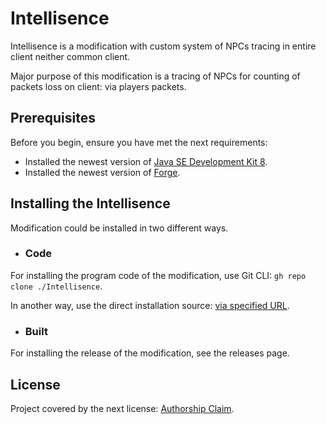 # Intellisence

Intellisence is a modification with custom system of NPCs tracing in entire client neither common client.

Major purpose of this modification is a tracing of NPCs for counting of packets loss on client: via players packets.

## Prerequisites

Before you begin, ensure you have met the next requirements:

- Installed the newest version of [Java SE Development Kit 8](https://www.oracle.com/java/).
- Installed the newest version of [Forge](https://files.minecraftforge.net/).

## Installing the Intellisence

Modification could be installed in two different ways.

- ### Code

For installing the program code of the modification, use Git CLI: `gh repo clone ./Intellisence`.

In another way, use the direct installation source: [via specified URL](https://app.intellisence.io/install).

- ### Built

For installing the release of the modification, see the releases page.

## License

Project covered by the next license: [Authorship Claim](./LICENSE).